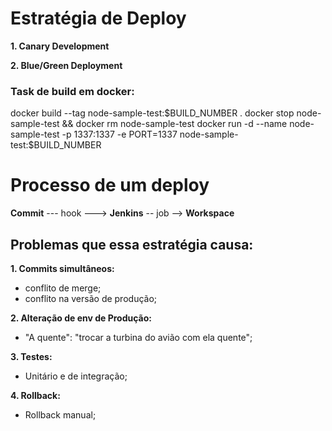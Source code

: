 # Estratégia de Deploy
  **1. Canary Development**
  
  **2. Blue/Green Deployment**

### Task de build em docker:

docker build --tag node-sample-test:$BUILD_NUMBER .
docker stop node-sample-test && docker rm node-sample-test
docker run -d --name node-sample-test -p 1337:1337 -e PORT=1337 node-sample-test:$BUILD_NUMBER


# Processo de um deploy

**Commit** --- hook ---> **Jenkins** -- job --> **Workspace**

## Problemas que essa estratégia causa:

**1. Commits simultâneos:**
  - conflito de merge;
  - conflito na versão de produção;

**2. Alteração de env de Produção:**
  - "A quente": "trocar a turbina do avião com ela quente";

**3. Testes:**
  - Unitário e de integração;

**4. Rollback:**
  - Rollback manual; 